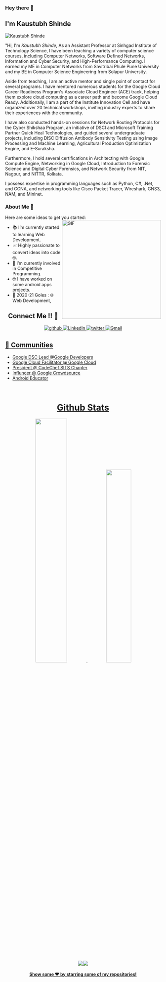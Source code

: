 ### Hey there 👋<h2> I'm Kaustubh Shinde</h2>

<p align="left"> 
	<img src="https://komarev.com/ghpvc/?username=Kaustubh Shinde" alt="Kaustubh Shinde" /> 
</p>

"Hi, I'm *Kaustubh Shinde*, As an Assistant Professor at Sinhgad Institute of Technology Science, I have been teaching a variety of computer science courses, including Computer Networks, Software Defined Networks, Information and Cyber Security, and High-Performance Computing. I earned my ME in Computer Networks from Savitribai Phule Pune University and my BE in Computer Science Engineering from Solapur University.

Aside from teaching, I am an active mentor and single point of contact for several programs. I have mentored numerous students for the Google Cloud Career Readiness Program's Associate Cloud Engineer (ACE) track, helping them explore cloud computing as a career path and become Google Cloud Ready. Additionally, I am a part of the Institute Innovation Cell and have organized over 20 technical workshops, inviting industry experts to share their experiences with the community.

I have also conducted hands-on sessions for Network Routing Protocols for the Cyber Shikshaa Program, an initiative of DSCI and Microsoft Training Partner Quick Heal Technologies, and guided several undergraduate projects, including DISC Diffusion Antibody Sensitivity Testing using Image Processing and Machine Learning, Agricultural Production Optimization Engine, and E-Suraksha.

Furthermore, I hold several certifications in Architecting with Google Compute Engine, Networking in Google Cloud, Introduction to Forensic Science and Digital Cyber Forensics, and Network Security from NIT, Nagpur, and NITTR, Kolkata.

I possess expertise in programming languages such as Python, C#, .Net, and CCNA, and networking tools like Cisco Packet Tracer, Wireshark, GNS3, NAM, and Mininet. 


### About Me 🚀
Here are some ideas to get you started:		
<img align="right" alt="GIF" src="https://media.giphy.com/media/M9gbBd9nbDrOTu1Mqx/giphy.gif" width="320px" />
- 📚 I’m currently started to learning Web Development.
- 📈 Highly passionate to convert ideas into code 🤓.
- 🔭 I’m currently involved in Competitive Programming.
- 🤓 I have worked on some android apps projects.
- 🎯 2020-21 Goles : 🌐 Web Development, 

<h2 align="center">Connect Me !! 🤝</h2> 

<p align="center">
<a href="https://github.com/Kaustubh6641" target="_blank">
<img src=https://img.shields.io/badge/github-%2324292e.svg?&style=for-the-badge&logo=github&logoColor=white alt=github style="margin-bottom: 5px;" />
</a>
<a href="https://www.linkedin.com/in/kaustubh-shinde-b0bb658b/" target="_blank">
<img alt="LinkedIn" src="https://img.shields.io/badge/linkedin%20-%230077B5.svg?&style=for-the-badge&logo=linkedin&logoColor=white"/>
</a>
<a href="https://twitter.com/ShindeKaustubh5" target="_blank">
<img src=https://img.shields.io/badge/twitter-%2300acee.svg?&style=for-the-badge&logo=twitter&logoColor=white alt=twitter style="margin-bottom: 5px;" />
</a>
<a href="mailto:kaustubhshinde5@gmail.com">
<img alt="Gmail" src="https://img.shields.io/badge/Gmail-D14836?style=for-the-badge&logo=gmail&logoColor=white" />
</p> 


## 👯 Communities
* Google DSC Lead @Google Developers
* Google Cloud Facilitator @ Google Cloud
* President @ CodeChef SITS Chapter
* Influncer @ Google Crowdsource
* Android Educator
<br>

<h1 align="center">Github Stats</h1>
 <div align="center" >
<img width="45%" src="https://github-readme-stats.vercel.app/api?username=Kaustubh6641&show_icons=true"> <img width="40%" src="https://github-readme-stats.vercel.app/api/top-langs/?username=Kaustubh6641r&layout=compact">
</div> 
<div align="center">
 <img src="https://github-readme-streak-stats.herokuapp.com/?user=Kaustubh6641&)"><img src="https://activity-graph.herokuapp.com/graph?username=Kaustubh6641r&bg_color=FFFFFF&color=000000&line=000000&point=00FF00"></div>




<p align="center">
<h4 align="center">Show some ❤️ by starring some of my <a href="https://github.com/Kaustubh6641?tab=repositories"> repositories!</a></h4>
</p>

